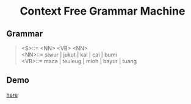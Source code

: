 <h1 align = "center">Context Free Grammar Machine</h1>

## Grammar
> &lt;S&gt;::= &lt;NN&gt; &lt;VB&gt; &lt;NN&gt; <br>
> &lt;NN&gt;::= siwur | jukut | kai | cai | bumi <br>
> &lt;VB&gt;::= maca | teuleug | mioh | bayur | tuang

## Demo
[here](https://cfg-kelompok6.netlify.app/)